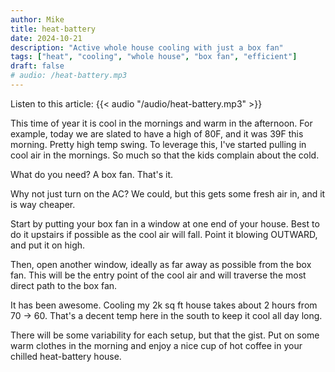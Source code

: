 ```yaml
---
author: Mike
title: heat-battery
date: 2024-10-21
description: "Active whole house cooling with just a box fan"
tags: ["heat", "cooling", "whole house", "box fan", "efficient"]
draft: false
# audio: /heat-battery.mp3
---
```


Listen to this article:
{{< audio "/audio/heat-battery.mp3" >}}

This time of year it is cool in the mornings and warm in the afternoon. For example, today we are slated to have a high of 80F, and it was 39F this morning. Pretty high temp swing. To leverage this, I've started pulling in cool air in the mornings. So much so that the kids complain about the cold.

What do you need? A box fan. That's it.

Why not just turn on the AC? We could, but this gets some fresh air in, and it is way cheaper.

Start by putting your box fan in a window at one end of your house. Best to do it upstairs if possible as the cool air will fall. Point it blowing OUTWARD, and put it on high.

Then, open another window, ideally as far away as possible from the box fan. This will be the entry point of the cool air and will traverse the most direct path to the box fan.

It has been awesome. Cooling my 2k sq ft house takes about 2 hours from 70 -> 60. That's a decent temp here in the south to keep it cool all day long.

There will be some variability for each setup, but that the gist. Put on some warm clothes in the morning and enjoy a nice cup of hot coffee in your chilled heat-battery house.
